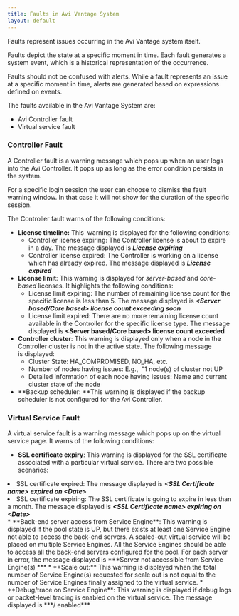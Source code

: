 ```yaml
---
title: Faults in Avi Vantage System
layout: default
---
```

Faults represent issues occurring in the Avi Vantage system itself.

Faults depict the state at a specific moment in time. Each fault generates a system event, which is a historical representation of the occurrence.

Faults should not be confused with alerts. While a fault represents an issue at a specific moment in time, alerts are generated based on expressions defined on events.

The faults available in the Avi Vantage System are:

* Avi Controller fault
* Virtual service fault 

### **Controller Fault**

A Controller fault is a warning message which pops up when an user logs into the Avi Controller. It pops up as long as the error condition persists in the system.

For a specific login session the user can choose to dismiss the fault warning window. In that case it will not show for the duration of the specific session.

The Controller fault warns of the following conditions:

* **License timeline:** This  warning is displayed for the following conditions:  
    * Controller license expiring: The Controller license is about to expire in a day. The message displayed is ***License <license name> expiring***
    * Controller license expired: The Controller is working on a license which has already expired. The message displayed is ***License <license name> expired*** 
* **License limit**: This warning is displayed for *server-based* and *core-based* licenses. It highlights the following conditions:  
    * License limit expiring: The number of remaining license count for the specific license is less than 5. The message displayed is ***<Server based/Core based> license count exceeding soon***
    * License limit expired: There are no more remaining license count available in the Controller for the specific license type. The message displayed is ****<Server based/Core based> license count exceeded****
* **Controller cluster**: This warning is displayed only when a node in the Controller cluster is not in the active state. The following message is displayed:  
    * Cluster State: HA_COMPROMISED, NO_HA, etc.
    * Number of nodes having issues: E.g.,  "1 node(s) of cluster not UP
    * Detailed information of each node having issues: Name and current cluster state of the node
* **Backup scheduler: **This warning is displayed if the backup scheduler is not configured for the Avi Controller. 

### **Virtual Service Fault**

A virtual service fault is a warning message which pops up on the virtual service page. It warns of the following conditions:

* **SSL certificate expiry**: This warning is displayed for the SSL certificate associated with a particular virtual service. There are two possible scenarios: <ol> 
 <li>SSL certificate expired: The message displayed is <strong><em>&lt;SSL Certificate name&gt; expired on &lt;Date&gt;</em></strong></li> 
 <li>SSL certificate expiring: The SSL certificate is going to expire in less than a month. The message displayed is <strong><em>&lt;SSL Certificate name&gt; expiring on &lt;Date&gt;</em></strong></li> 
</ol> 
* **Back-end server access from Service Engine**: This warning is displayed if the pool state is UP, but there exists at least one Service Engine not able to access the back-end servers. A scaled-out virtual service will be placed on multiple Service Engines. All the Service Engines should be able to access all the back-end servers configured for the pool. For each server in error, the message displayed is ***Server <Server name> not accessible from Service Engine(s) <comma separated list of Service Engines>***
* **Scale out:** This warning is displayed when the total number of Service Engine(s) requested for scale out is not equal to the number of Service Engines finally assigned to the virtual service.
* **Debug/trace on Service Engine**: This warning is displayed if debug logs or packet-level tracing is enabled on the virtual service. The message displayed is ***<Packet capture>/<Debug flags> enabled*** 

 

